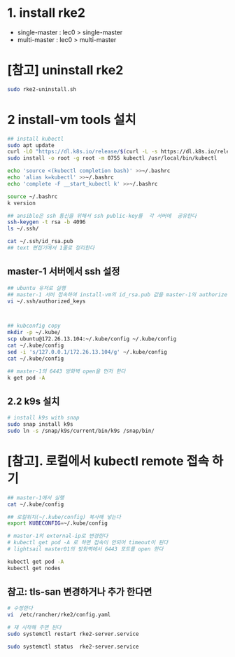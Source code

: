 



# 1. install rke2
- single-master : lec0 > single-master 
- multi-master : lec0 > multi-master 

# [참고] uninstall rke2
```sh
sudo rke2-uninstall.sh
```

# 2 install-vm tools 설치 
```sh
## install kubectl 
sudo apt update
curl -LO "https://dl.k8s.io/release/$(curl -L -s https://dl.k8s.io/release/stable.txt)/bin/linux/amd64/kubectl"
sudo install -o root -g root -m 0755 kubectl /usr/local/bin/kubectl

echo 'source <(kubectl completion bash)' >>~/.bashrc
echo 'alias k=kubectl' >>~/.bashrc
echo 'complete -F __start_kubectl k' >>~/.bashrc

source ~/.bashrc
k version

## ansible은 ssh 통신을 위해서 ssh public-key를  각 서버에  공유한다 
ssh-keygen -t rsa -b 4096 
ls ~/.ssh/

cat ~/.ssh/id_rsa.pub 
## text 편집기에서 1줄로 정리한다 

```
## master-1 서버에서 ssh 설정 
```sh
## ubuntu 유저로 실행 
## master-1 서버 접속하여 install-vm의 id_rsa.pub 값을 master-1의 authorized_keys 에 추가한다
vi ~/.ssh/authorized_keys



## kubconfig copy
mkdir -p ~/.kube/
scp ubuntu@172.26.13.104:~/.kube/config ~/.kube/config
cat ~/.kube/config
sed -i 's/127.0.0.1/172.26.13.104/g' ~/.kube/config
cat ~/.kube/config

## master-1의 6443 방화벽 open을 먼저 한다 
k get pod -A

```

## 2.2 k9s 설치 
```bash
# install k9s with snap
sudo snap install k9s 
sudo ln -s /snap/k9s/current/bin/k9s /snap/bin/

```


# [참고]. 로컬에서 kubectl remote 접속 하기 

```sh
## master-1에서 실행 
cat ~/.kube/config

## 로컬위치(~/.kube/config) 복사해 넣는다 
export KUBECONFIG=~/.kube/config

# master-1의 external-ip로 변경한다  
# kubectl get pod -A 로 하면 접속이 안되어 timeout이 된다 
# lightsail master01의 방화벽에서 6443 포트를 open 한다 

kubectl get pod -A
kubectl get nodes
```




## 참고: tls-san 변경하거나 추가 한다면
```bash
# 수정한다 
vi  /etc/rancher/rke2/config.yaml

# 재 시작해 주면 된다 
sudo systemctl restart rke2-server.service

sudo systemctl status  rke2-server.service
```

